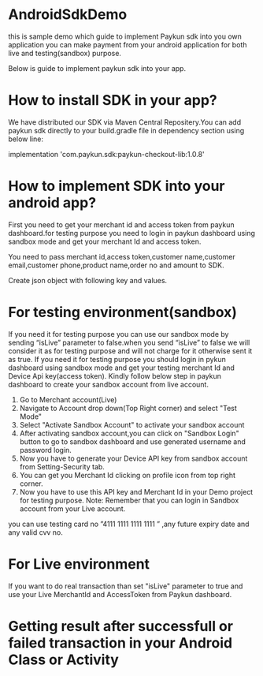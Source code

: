 # AndroidSdkDemo
this is sample demo which guide to implement Paykun sdk into you own application
you can make payment from your android application for both live and testing(sandbox) purpose.

Below is guide to implement paykun sdk into your app.

#	How to install SDK in your app?

We have distributed our SDK via Maven Central Repositery.You can add paykun sdk directly to your build.gradle file in dependency section using below line:

implementation 'com.paykun.sdk:paykun-checkout-lib:1.0.8'	


#	How to implement SDK into your android app?

First you need to get your merchant id and access token from paykun dashboard.for testing purpose you need to login in paykun dashboard using sandbox mode and get your merchant Id and access token.

You need to pass merchant id,access token,customer name,customer email,customer phone,product name,order no and amount to SDK.

Create json object with following key and values.


#	For testing environment(sandbox)

If you need it for testing purpose you can use our sandbox mode by sending “isLive” parameter to false.when you send “isLive” to false we will consider it as for testing purpose and will not charge for it otherwise sent it as true.
If you need it for testing purpose you should login in pykun dashboard using sandbox mode and get your testing merchant Id and Device Api key(access token).
Kindly follow below step in paykun dashboard to create your sandbox account from live account.

1.	Go to Merchant account(Live)
2.	Navigate to Account drop down(Top Right corner) and select "Test Mode"
3.	Select "Activate Sandbox Account" to activate your sandbox account
4.	After activating sandbox account,you can click on "Sandbox Login" button to go to sandbox dashboard and use generated username and password login.
5.	Now you have to generate your Device API key from sandbox account from Setting-Security tab.
6.	You can get you Merchant Id clicking on profile icon from top right corner.
7.	Now you have to use this API key and Merchant Id in your Demo project for testing purpose.
Note: Remember that you can login in Sandbox account from your Live account.

you can use testing card no ”4111 1111 1111 1111 ” ,any future expiry date and any valid cvv no.

#	For Live environment

If you want to do real transaction than set "isLive" parameter to true and use your Live MerchantId and AccessToken from Paykun dashboard.

#	Getting result after successfull or failed transaction in your Android Class or Activity
